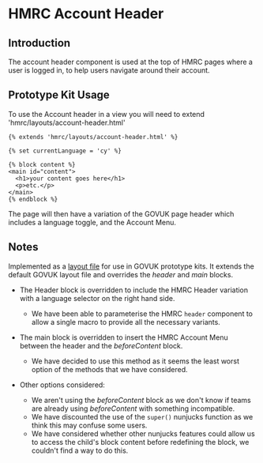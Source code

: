 # HMRC Account Header

## Introduction

The account header component is used at the top of HMRC pages where a user is logged in, to help users navigate around their account.

## Prototype Kit Usage

To use the Account header in a view you will need to extend 'hmrc/layouts/account-header.html'

```
{% extends 'hmrc/layouts/account-header.html' %}

{% set currentLanguage = 'cy' %}

{% block content %}
<main id="content">
  <h1>your content goes here</h1>
  <p>etc.</p>
</main>
{% endblock %}
```
The page will then have a variation of the GOVUK page header which includes a language toggle, and the Account Menu.

## Notes

Implemented as a [layout file](`/src/layouts/account-header.html`) for use in GOVUK prototype kits. It extends the default GOVUK layout file and overrides the _header_ and _main_ blocks.

* The Header block is overridden to include the HMRC Header variation with a language selector on the right hand side.
  * We have been able to parameterise the HMRC `header` component to allow a single macro to provide all the necessary variants.

* The main block is overridden to insert the HMRC Account Menu between the header and the _beforeContent_ block.
  * We have decided to use this method as it seems the least worst option of the methods that we have considered.

* Other options considered:

  * We aren't using the _beforeContent_ block as we don't know if teams are already using _beforeContent_ with something incompatible.
  * We have discounted the use of the `super()` nunjucks function as we think this may confuse some users.
  * We have considered whether other nunjucks features could allow us to access the child's block content before redefining the block, we couldn't find a way to do this.
